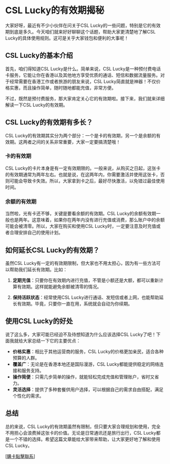 # CSL Lucky的有效期揭秘

大家好呀，最近有不少小伙伴在问关于CSL Lucky的一些问题，特别是它的有效期到底是多久。今天咱们就来好好聊聊这个话题，帮助大家更清楚地了解CSL Lucky的具体使用规则。这可是关乎大家钱包和便利的大事呢！

## CSL Lucky的基本介绍

首先，咱们得知道CSL Lucky是什么。简单来说，CSL Lucky是一种预付费电话卡服务，它能让你在香港以及其他地方享受优质的通话、短信和数据流量服务。对于经常需要在香港工作或者旅游的朋友来说，CSL Lucky简直就是神器！不仅价格实惠，而且操作简单，随时随地都能充值，非常方便。

不过，既然是预付费服务，那大家肯定关心它的有效期啦。接下来，我们就来详细解读一下CSL Lucky的有效期。

## CSL Lucky的有效期有多长？

CSL Lucky的有效期其实分为两个部分：一个是卡的有效期，另一个是余额的有效期。这两者之间的关系非常重要，大家一定要搞清楚哦！

### 卡的有效期

CSL Lucky的卡片本身是有一定有效期限的。一般来说，从购买之日起，这张卡的有效期通常为两年左右。也就是说，在这两年内，你需要激活并使用这张卡，否则可能会导致卡失效。所以，大家拿到卡之后，最好尽快激活，以免错过最佳使用时间。

### 余额的有效期

当然啦，光有卡还不够，关键是要看余额的有效期。CSL Lucky的余额有效期一般也是两年。这意味着，如果你在两年内没有进行充值或消费，那么账户中的余额可能会被清零。所以，大家在购买和使用CSL Lucky时，一定要注意及时充值或者合理安排自己的使用计划。

## 如何延长CSL Lucky的有效期？

虽然CSL Lucky有一定的有效期限制，但大家也不用太担心，因为有一些方法可以帮助我们延长有效期。比如：

1. **定期充值**：只要你在有效期内进行充值，不管是小额还是大额，都可以重新计算有效期。这样就能避免余额被清零的情况。
   
2. **保持活跃状态**：经常使用CSL Lucky进行通话、发短信或者上网，也能帮助延长有效期。毕竟，只要你一直在用，系统就会自动为你续期。

## 使用CSL Lucky的好处

说了这么多，大家可能已经迫不及待想知道为什么应该选择CSL Lucky了吧！下面我就给大家总结一下它的主要优点：

- **价格实惠**：相比于其他运营商的服务，CSL Lucky的价格更加亲民，适合各种预算的人群。
- **覆盖广**：无论是在香港本地还是国际漫游，CSL Lucky都能提供稳定的网络连接和服务支持。
- **操作简便**：只需几步简单的操作，就能轻松完成充值和管理账户，省时又省力。
- **灵活选择**：提供了多种套餐供用户选择，可以根据自己的需求自由搭配，满足个性化的需求。

## 总结

总的来说，CSL Lucky的有效期虽然有限制，但只要大家合理规划和使用，完全不用担心会浪费掉这张卡的价值。无论是日常通讯还是旅行出行，CSL Lucky都是一个不错的选择。希望这篇文章能给大家带来帮助，让大家更好地了解和使用CSL Lucky。

[[購卡點擊聯系](https://t.me/s/esim1088)]